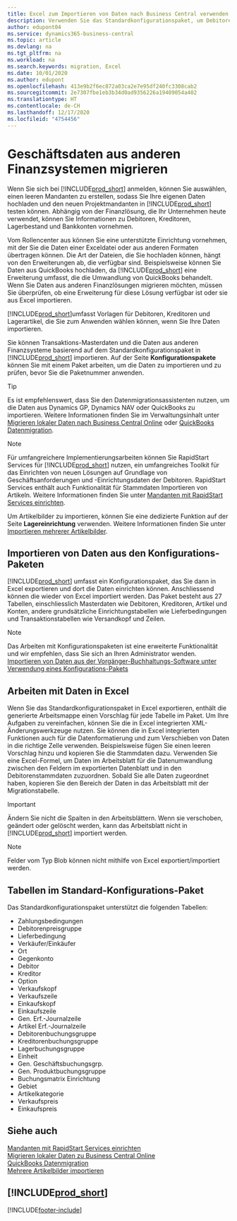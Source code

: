 ```yaml
---
title: Excel zum Importieren von Daten nach Business Central verwenden
description: Verwenden Sie das Standardkonfigurationspaket, um Debitorendaten in Excel hinzuzufügen und Daten nach Business Central zu importieren.
author: edupont04
ms.service: dynamics365-business-central
ms.topic: article
ms.devlang: na
ms.tgt_pltfrm: na
ms.workload: na
ms.search.keywords: migration, Excel
ms.date: 10/01/2020
ms.author: edupont
ms.openlocfilehash: 413e9b2f6ec872a03ca2e7e95df240fc3308cab2
ms.sourcegitcommit: 2e7307fbe1eb3b34d0ad9356226a19409054a402
ms.translationtype: HT
ms.contentlocale: de-CH
ms.lasthandoff: 12/17/2020
ms.locfileid: "4754456"
---
```

# <a name="importing-business-data-from-other-finance-systems"></a>Geschäftsdaten aus anderen Finanzsystemen migrieren

Wenn Sie sich bei [!INCLUDE[prod_short](includes/prod_short.md)] anmelden, können Sie auswählen, einen leeren Mandanten zu erstellen, sodass Sie Ihre eigenen Daten hochladen und den neuen Projektmandanten in [!INCLUDE[prod_short](includes/prod_short.md)] testen können. Abhängig von der Finanzlösung, die Ihr Unternehmen heute verwendet, können Sie Informationen zu Debitoren, Kreditoren, Lagerbestand und Bankkonten vornehmen.  

Vom Rollencenter aus können Sie eine unterstützte Einrichtung vornehmen, mit der Sie die Daten einer Exceldatei oder aus anderen Formaten übertragen können. Die Art der Dateien, die Sie hochladen können, hängt von den Erweiterungen ab, die verfügbar sind. Beispielsweise können Sie Daten aus QuickBooks hochladen, da [!INCLUDE[prod_short](includes/prod_short.md)] eine Erweiterung umfasst, die die Umwandlung von QuickBooks behandelt. Wenn Sie Daten aus anderen Finanzlösungen migrieren möchten, müssen Sie überprüfen, ob eine Erweiterung für diese Lösung verfügbar ist oder sie aus Excel importieren.  

[!INCLUDE[prod_short](includes/prod_short.md)]umfasst Vorlagen für Debitoren, Kreditoren und Lagerartikel, die Sie zum Anwenden wählen können, wenn Sie Ihre Daten importieren.

Sie können Transaktions-Masterdaten und die Daten aus anderen Finanzsysteme basierend auf dem Standardkonfigurationspaket in [!INCLUDE[prod_short](includes/prod_short.md)] importieren. Auf der Seite **Konfigurationspakete** können Sie mit einem Paket arbeiten, um die Daten zu importieren und zu prüfen, bevor Sie die Paketnummer anwenden.  

> [!TIP]  
> Es ist empfehlenswert, dass Sie den Datenmigrationsassistenten nutzen, um die Daten aus Dynamics GP, Dynamics NAV oder QuickBooks zu importieren. Weitere Informationen finden Sie im Verwaltungsinhalt unter [Migrieren lokaler Daten nach Business Central Online](/dynamics365/business-central/dev-itpro/administration/migrate-data) oder [QuickBooks Datenmigration](ui-extensions-quickbooks-data-migration.md).

> [!NOTE]  
> Für umfangreichere Implementierungsarbeiten können Sie RapidStart Services für [!INCLUDE[prod_short](includes/prod_short.md)] nutzen, ein umfangreiches Toolkit für das Einrichten von neuen Lösungen auf Grundlage von Geschäftsanforderungen und -Einrichtungsdaten der Debitoren. RapidStart Services enthält auch Funktionalität für Stammdaten Importieren von Artikeln. Weitere Informationen finden Sie unter [Mandanten mit RapidStart Services einrichten](admin-set-up-a-company-with-rapidstart.md).

Um Artikelbilder zu importieren, können Sie eine dedizierte Funktion auf der Seite **Lagereinrichtung** verwenden. Weitere Informationen finden Sie unter [Importieren mehrerer Artikelbilder](inventory-how-import-item-pictures.md).

## <a name="importing-data-from-configuration-packages"></a>Importieren von Daten aus den Konfigurations-Paketen
[!INCLUDE[prod_short](includes/prod_short.md)] umfasst ein Konfigurationspaket, das Sie dann in Excel exportieren und dort die Daten einrichten können. Anschliessend können die wieder von Excel importiert werden. Das Paket besteht aus 27 Tabellen, einschliesslich Masterdaten wie Debitoren, Kreditoren, Artikel und Konten, andere grundsätzliche Einrichtungstabellen wie Lieferbedingungen und Transaktionstabellen wie Versandkopf und Zeilen.  

> [!NOTE]  
>   Das Arbeiten mit Konfigurationspaketen ist eine erweiterte Funktionalität und wir empfehlen, dass Sie sich an Ihren Administrator wenden. [Importieren von Daten aus der Vorgänger-Buchhaltungs-Software unter Verwendung eines Konfigurations-Pakets](across-import-data-configuration-packages.md)

## <a name="working-with-data-in-excel"></a>Arbeiten mit Daten in Excel
Wenn Sie das Standardkonfigurationspaket in Excel exportieren, enthält die generierte Arbeitsmappe einen Vorschlag für jede Tabelle im Paket. Um Ihre Aufgaben zu vereinfachen, können Sie die in Excel integrierten XML-Änderungswerkzeuge nutzen. Sie können die in Excel integrierten Funktionen auch für die Datenformatierung und zum Verschieben von Daten in die richtige Zelle verwenden. Beispielsweise fügen Sie einen leeren Vorschlag hinzu und kopieren Sie die Stammdaten dazu. Verwenden Sie eine Excel-Formel, um Daten im Arbeitsblatt für die Datenumwandlung zwischen den Feldern im exportierten Datenblatt und in den Debitorenstammdaten zuzuordnen. Sobald Sie alle Daten zugeordnet haben, kopieren Sie den Bereich der Daten in das Arbeitsblatt mit der Migrationstabelle.  

> [!IMPORTANT]  
>  Ändern Sie nicht die Spalten in den Arbeitsblättern. Wenn sie verschoben, geändert oder gelöscht werden, kann das Arbeitsblatt nicht in [!INCLUDE[prod_short](includes/prod_short.md)] importiert werden.

> [!NOTE]
> Felder vom Typ Blob können nicht mithilfe von Excel exportiert/importiert werden.

## <a name="tables-in-the-default-configuration-package"></a>Tabellen im Standard-Konfigurations-Paket
Das Standardkonfigurationspaket unterstützt die folgenden Tabellen:

-   Zahlungsbedingungen
-   Debitorenpreisgruppe
-   Lieferbedingung
-   Verkäufer/Einkäufer
-   Ort
-   Gegenkonto
-   Debitor
-   Kreditor
-   Option
-   Verkaufskopf
-   Verkaufszeile
-   Einkaufskopf
-   Einkaufszeile
-   Gen. Erf.-Journalzeile
-   Artikel Erf.-Journalzeile
-   Debitorenbuchungsgruppe
-   Kreditorenbuchungsgruppe
-   Lagerbuchungsgruppe
-   Einheit
-   Gen. Geschäftsbuchungsgrp.
-   Gen. Produktbuchungsgruppe
-   Buchungsmatrix Einrichtung
-   Gebiet
-   Artikelkategorie
-   Verkaufspreis
-   Einkaufspreis

## <a name="see-also"></a>Siehe auch
[Mandanten mit RapidStart Services einrichten](admin-set-up-a-company-with-rapidstart.md)  
[Migrieren lokaler Daten zu Business Central Online](/dynamics365/business-central/dev-itpro/administration/migrate-data)  
[QuickBooks Datenmigration](ui-extensions-quickbooks-data-migration.md)  
[Mehrere Artikelbilder importieren](inventory-how-import-item-pictures.md)

## [!INCLUDE[prod_short](includes/free_trial_md.md)]  


[!INCLUDE[footer-include](includes/footer-banner.md)]